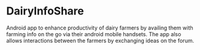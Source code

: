 # DairyInfoShare
Android app to enhance productivity of dairy farmers by availing them with farming info on the go via their android mobile handsets.
The app also allows interactions between the farmers by exchanging ideas on the forum.
